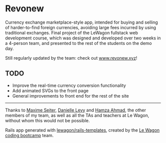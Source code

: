 # Revonew 

Currency exchange marketplace-style app, intended for buying and selling of harder-to-find foreign currencies, avoiding large fees incurred by using traditional exchanges. Final project of the LeWagon fullstack web development course, which was designed and developed over two weeks in a 4-person team, and presented to the rest of the students on the demo day.

Still regularly updated by the team: check out www.revonew.xyz!

## TODO
* Improve the real-time currency conversion functionality
* Add animated SVGs to the front page
* General improvements to front end for the rest of the site

---

Thanks to [Maxime Seiter](https://github.com/maxycle), [Danielle Levy](https://github.com/dani-levyy) and [Hamza Ahmad](https://github.com/hamzurr), the other members of my team, as well as all the TAs and teachers at Le Wagon, without whom this would not be possible.

Rails app generated with [lewagon/rails-templates](https://github.com/lewagon/rails-templates), created by the [Le Wagon coding bootcamp](https://www.lewagon.com) team.

